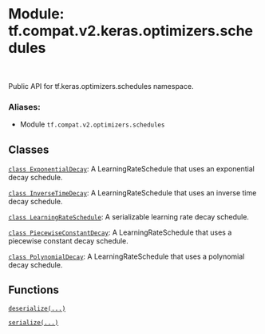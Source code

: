 <div itemscope itemtype="http://developers.google.com/ReferenceObject">
<meta itemprop="name" content="tf.compat.v2.keras.optimizers.schedules" />
<meta itemprop="path" content="Stable" />
</div>

# Module: tf.compat.v2.keras.optimizers.schedules


<table class="tfo-notebook-buttons tfo-api" align="left">
</table>



Public API for tf.keras.optimizers.schedules namespace.

### Aliases:

* Module `tf.compat.v2.optimizers.schedules`




## Classes

[`class ExponentialDecay`](../../../../../tf/keras/optimizers/schedules/ExponentialDecay.md): A LearningRateSchedule that uses an exponential decay schedule.

[`class InverseTimeDecay`](../../../../../tf/keras/optimizers/schedules/InverseTimeDecay.md): A LearningRateSchedule that uses an inverse time decay schedule.

[`class LearningRateSchedule`](../../../../../tf/keras/optimizers/schedules/LearningRateSchedule.md): A serializable learning rate decay schedule.

[`class PiecewiseConstantDecay`](../../../../../tf/keras/optimizers/schedules/PiecewiseConstantDecay.md): A LearningRateSchedule that uses a piecewise constant decay schedule.

[`class PolynomialDecay`](../../../../../tf/keras/optimizers/schedules/PolynomialDecay.md): A LearningRateSchedule that uses a polynomial decay schedule.

## Functions

[`deserialize(...)`](../../../../../tf/keras/optimizers/schedules/deserialize.md)

[`serialize(...)`](../../../../../tf/keras/optimizers/schedules/serialize.md)


